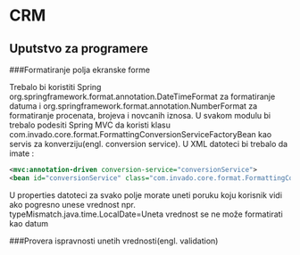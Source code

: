 # CRM

## Uputstvo za programere

###Formatiranje polja ekranske forme

Trebalo bi koristiti Spring org.springframework.format.annotation.DateTimeFormat za formatiranje datuma i 
org.springframework.format.annotation.NumberFormat za formatiranje procenata, brojeva i novcanih iznosa. 
U svakom modulu bi trebalo podesiti Spring MVC da koristi klasu com.invado.core.format.FormattingConversionServiceFactoryBean 
kao servis za konverziju(engl. conversion service). U XML datoteci bi trebalo da imate :
```xml
<mvc:annotation-driven conversion-service="conversionService">
<bean id="conversionService" class="com.invado.core.format.FormattingConversionServiceFactoryBean" />
```
U properties datoteci za svako polje morate uneti poruku koju korisnik vidi ako pogresno unese vrednost npr.
typeMismatch.java.time.LocalDate=Uneta vrednost se ne može formatirati kao datum

###Provera ispravnosti unetih vrednosti(engl. validation)
